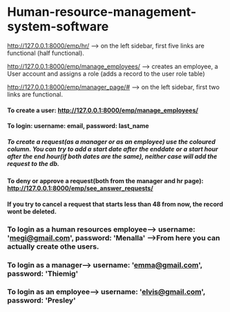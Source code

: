 # Human-resource-management-system-software

http://127.0.0.1:8000/emp/hr/ --> on the left sidebar, first five links are functional (half functional).

http://127.0.0.1:8000/emp/manage_employees/ --> creates an employee, a User account and assigns a role (adds a record to the user role table)

http://127.0.0.1:8000/emp/manager_page/# --> on the left sidebar, first two links are functional.

#### To create a user: http://127.0.0.1:8000/emp/manage_employees/ 
#### To login: username: email, password: last_name

##### To create a request(as a manager or as an employee) use the coloured column. You can try to add a start date after the enddate or a start hour after the end hour(if both dates are the same), neither case will add the request to the db.

#### To deny or approve a request(both from the manager and hr page): http://127.0.0.1:8000/emp/see_answer_requests/ 

#### If you try to cancel a request that starts less than 48 from now, the record wont be deleted. 

### To login as a human resources employee--> username: 'megi@gmail.com', password: 'Menalla' -->From here you can actually create othe users.
### To login as a manager--> username: 'emma@gmail.com', password: 'Thiemig'
### To login as an employee--> username: 'elvis@gmail.com', password: 'Presley'

